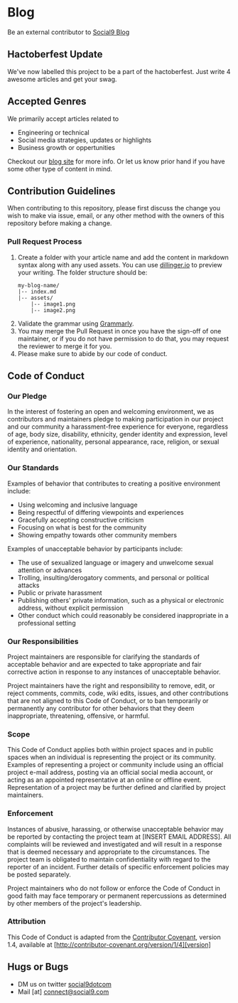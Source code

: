 # Blog
Be an external contributor to [Social9 Blog](https://social9.com/blog/)

## Hactoberfest Update
We've now labelled this project to be a part of the hactoberfest. Just write 4 awesome articles and get your swag.

## Accepted Genres
We primarily accept articles related to
- Engineering or technical
- Social media strategies, updates or highlights
- Business growth or oppertunities

Checkout our [blog site](https://social9.com/blog/) for more info. Or let us know prior hand if you have some other type of content in mind.

## Contribution Guidelines
When contributing to this repository, please first discuss the change you wish to make via issue, email, or any other method with the owners of this repository before making a change.

### Pull Request Process

1. Create a folder with your article name and add the content in markdown syntax along with any used assets. You can use [dillinger.io](https://dillinger.io/) to preview your writing.
   The folder structure should be:<br />
   ```
   my-blog-name/
   |-- index.md
   |-- assets/
       |-- image1.png
       |-- image2.png
   ```
2. Validate the grammar using [Grammarly](https://app.grammarly.com/).
3. You may merge the Pull Request in once you have the sign-off of one maintainer, or if you 
   do not have permission to do that, you may request the reviewer to merge it for you.
4. Please make sure to abide by our code of conduct.

## Code of Conduct

### Our Pledge

In the interest of fostering an open and welcoming environment, we as
contributors and maintainers pledge to making participation in our project and
our community a harassment-free experience for everyone, regardless of age, body
size, disability, ethnicity, gender identity and expression, level of experience,
nationality, personal appearance, race, religion, or sexual identity and
orientation.

### Our Standards

Examples of behavior that contributes to creating a positive environment
include:

* Using welcoming and inclusive language
* Being respectful of differing viewpoints and experiences
* Gracefully accepting constructive criticism
* Focusing on what is best for the community
* Showing empathy towards other community members

Examples of unacceptable behavior by participants include:

* The use of sexualized language or imagery and unwelcome sexual attention or
advances
* Trolling, insulting/derogatory comments, and personal or political attacks
* Public or private harassment
* Publishing others' private information, such as a physical or electronic
  address, without explicit permission
* Other conduct which could reasonably be considered inappropriate in a
  professional setting

### Our Responsibilities

Project maintainers are responsible for clarifying the standards of acceptable
behavior and are expected to take appropriate and fair corrective action in
response to any instances of unacceptable behavior.

Project maintainers have the right and responsibility to remove, edit, or
reject comments, commits, code, wiki edits, issues, and other contributions
that are not aligned to this Code of Conduct, or to ban temporarily or
permanently any contributor for other behaviors that they deem inappropriate,
threatening, offensive, or harmful.

### Scope

This Code of Conduct applies both within project spaces and in public spaces
when an individual is representing the project or its community. Examples of
representing a project or community include using an official project e-mail
address, posting via an official social media account, or acting as an appointed
representative at an online or offline event. Representation of a project may be
further defined and clarified by project maintainers.

### Enforcement

Instances of abusive, harassing, or otherwise unacceptable behavior may be
reported by contacting the project team at [INSERT EMAIL ADDRESS]. All
complaints will be reviewed and investigated and will result in a response that
is deemed necessary and appropriate to the circumstances. The project team is
obligated to maintain confidentiality with regard to the reporter of an incident.
Further details of specific enforcement policies may be posted separately.

Project maintainers who do not follow or enforce the Code of Conduct in good
faith may face temporary or permanent repercussions as determined by other
members of the project's leadership.

### Attribution

This Code of Conduct is adapted from the [Contributor Covenant][homepage], version 1.4,
available at [http://contributor-covenant.org/version/1/4][version]

[homepage]: http://contributor-covenant.org
[version]: http://contributor-covenant.org/version/1/4/

## Hugs or Bugs
- DM us on twitter [social9dotcom](https://twitter.com/social9dotcom)
- Mail [at] [connect@social9.com](mailto:connect@social9.com)
